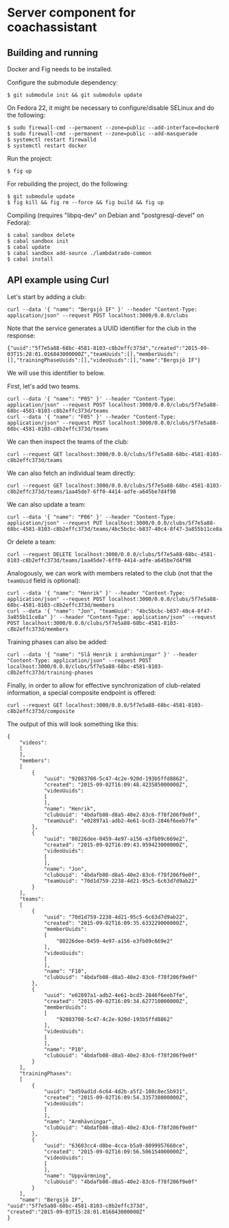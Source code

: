 # Server component for coachassistant

## Building and running

Docker and Fig needs to be installed.

Configure the submodule dependency:

    $ git submodule init && git submodule update

On Fedora 22, it might be necessary to configure/disable SELinux and do the
following:

    $ sudo firewall-cmd --permanent --zone=public --add-interface=docker0
    $ sudo firewall-cmd --permanent --zone=public --add-masquerade
    $ systemctl restart firewalld
    $ systemctl restart docker

Run the project:

    $ fig up

For rebuilding the project, do the following:

    $ git submodule update
    $ fig kill && fig rm --force && fig build && fig up

Compiling (requires "libpq-dev" on Debian and "postgresql-devel" on Fedora):

    $ cabal sandbox delete
    $ cabal sandbox init
    $ cabal update
    $ cabal sandbox add-source ./lambdatrade-common
    $ cabal install

## API example using Curl

Let's start by adding a club:

    curl --data '{ "name": "Bergsjö IF" }' --header "Content-Type: application/json" --request POST localhost:3000/0.0.0/clubs

Note that the service generates a UUID identifier for the club in the response:

    {"uuid":"5f7e5a88-68bc-4581-8103-c8b2effc373d","created":"2015-09-03T15:28:01.016843000000Z","teamUuids":[],"memberUuids":[],"trainingPhaseUuids":[],"videoUuids":[],"name":"Bergsjö IF"}

We will use this identifier to below.

First, let's add two teams.

    curl --data '{ "name": "P05" }' --header "Content-Type: application/json" --request POST localhost:3000/0.0.0/clubs/5f7e5a88-68bc-4581-8103-c8b2effc373d/teams
    curl --data '{ "name": "F05" }' --header "Content-Type: application/json" --request POST localhost:3000/0.0.0/clubs/5f7e5a88-68bc-4581-8103-c8b2effc373d/teams

We can then inspect the teams of the club:

    curl --request GET localhost:3000/0.0.0/clubs/5f7e5a88-68bc-4581-8103-c8b2effc373d/teams

We can also fetch an individual team directly:

    curl --request GET localhost:3000/0.0.0/clubs/5f7e5a88-68bc-4581-8103-c8b2effc373d/teams/1aa45de7-6ff0-4414-adfe-a645be7d4f98

We can also update a team:

    curl --data '{ "name": "P06" }' --header "Content-Type: application/json" --request PUT localhost:3000/0.0.0/clubs/5f7e5a88-68bc-4581-8103-c8b2effc373d/teams/4bc5bcbc-b837-40c4-8f47-3a855b11ce8a

Or delete a team:

    curl --request DELETE localhost:3000/0.0.0/clubs/5f7e5a88-68bc-4581-8103-c8b2effc373d/teams/1aa45de7-6ff0-4414-adfe-a645be7d4f98

Analogously, we can work with members related to the club (not that the <code>teamUuid</code> field is optional):

    curl --data '{ "name": "Henrik" }' --header "Content-Type: application/json" --request POST localhost:3000/0.0.0/clubs/5f7e5a88-68bc-4581-8103-c8b2effc373d/members
    curl --data '{ "name": "Jon", "teamUuid": "4bc5bcbc-b837-40c4-8f47-3a855b11ce8a" }' --header "Content-Type: application/json" --request POST localhost:3000/0.0.0/clubs/5f7e5a88-68bc-4581-8103-c8b2effc373d/members

Training phases can also be added:

    curl --data '{ "name": "Slå Henrik i armhävningar" }' --header "Content-Type: application/json" --request POST localhost:3000/0.0.0/clubs/5f7e5a88-68bc-4581-8103-c8b2effc373d/training-phases

Finally, in order to allow for effective synchronization of club-related information, a special composite endpoint is offered:

    curl --request GET localhost:3000/0.0.0/5f7e5a88-68bc-4581-8103-c8b2effc373d/composite

The output of this will look something like this:

    {
        "videos":
        [
        ],
        "members":
        [
            {
                "uuid": "92083708-5c47-4c2e-920d-193b5ffd8862",
                "created": "2015-09-02T16:09:48.423585000000Z",
                "videoUuids":
                [
                ],
                "name": "Henrik",
                "clubUuid": "4bdafb08-d8a5-40e2-83c6-f78f206f9e0f",
                "teamUuid": "e02897a1-adb2-4e61-bcd3-2846f6eeb7fe"
            },
            {
                "uuid": "80226dee-0459-4e97-a156-e3fb09c669e2",
                "created": "2015-09-02T16:09:43.959423000000Z",
                "videoUuids":
                [
                ],
                "name": "Jon",
                "clubUuid": "4bdafb08-d8a5-40e2-83c6-f78f206f9e0f",
                "teamUuid": "70d1d759-2238-4d21-95c5-6c63d7d9ab22"
            }
        ],
        "teams":
        [
            {
                "uuid": "70d1d759-2238-4d21-95c5-6c63d7d9ab22",
                "created": "2015-09-02T16:09:35.633229000000Z",
                "memberUuids":
                [
                    "80226dee-0459-4e97-a156-e3fb09c669e2"
                ],
                "videoUuids":
                [
                ],
                "name": "F10",
                "clubUuid": "4bdafb08-d8a5-40e2-83c6-f78f206f9e0f"
            },
            {
                "uuid": "e02897a1-adb2-4e61-bcd3-2846f6eeb7fe",
                "created": "2015-09-02T16:09:34.627710000000Z",
                "memberUuids":
                [
                    "92083708-5c47-4c2e-920d-193b5ffd8862"
                ],
                "videoUuids":
                [
                ],
                "name": "P10",
                "clubUuid": "4bdafb08-d8a5-40e2-83c6-f78f206f9e0f"
            }
        ],
        "trainingPhases":
        [
            {
                "uuid": "bd59ad1d-6c64-4d2b-a5f2-108c8ec5b931",
                "created": "2015-09-02T16:09:54.335738000000Z",
                "videoUuids":
                [
                ],
                "name": "Armhävningar",
                "clubUuid": "4bdafb08-d8a5-40e2-83c6-f78f206f9e0f"
            },
            {
                "uuid": "63603cc4-d0be-4cca-b5a9-8099957660ce",
                "created": "2015-09-02T16:09:56.506154000000Z",
                "videoUuids":
                [
                ],
                "name": "Uppvärmning",
                "clubUuid": "4bdafb08-d8a5-40e2-83c6-f78f206f9e0f"
            }
        ],
        "name": "Bergsjö IF",
	"uuid":"5f7e5a88-68bc-4581-8103-c8b2effc373d",
	"created":"2015-09-03T15:28:01.016843000000Z"
    }